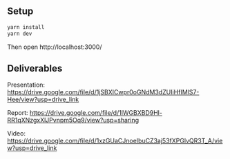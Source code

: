 ## Setup

```bash
yarn install
yarn dev
```

Then open http://localhost:3000/


## Deliverables

Presentation: https://drive.google.com/file/d/1jSBXICwpr0oGNdM3dZUIiHfIMlS7-Hee/view?usp=drive_link

Report: https://drive.google.com/file/d/1lWGBXBD9Hl-RR1qXNzgxXlJPvnpm5Oq9/view?usp=sharing

Video: https://drive.google.com/file/d/1xzGUaCJnoeIbuCZ3aj53fXPGlvQR3T_A/view?usp=drive_link
